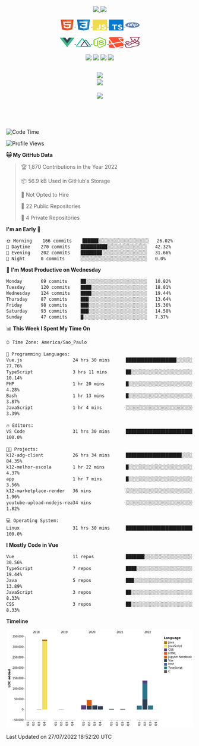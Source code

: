 <div align="center">
  <a href="https://github.com/Rodolfo-Santos">
  <img height="180em" src="https://github-readme-stats.vercel.app/api?username=Rodolfo-Santos&show_icons=true&theme=monokai&include_all_commits=true&count_private=true"/>
  <img height="180em" src="https://github-readme-stats.vercel.app/api/top-langs/?username=Rodolfo-Santos&layout=compact&langs_count=7&theme=monokai"/>
</div>
<br/>


<div align="center">
  <img align="center" alt="HTML" height="30" width="40" src="https://raw.githubusercontent.com/devicons/devicon/master/icons/html5/html5-original.svg">
  <img align="center" alt="CSS" height="30" width="40" src="https://raw.githubusercontent.com/devicons/devicon/master/icons/css3/css3-original.svg">
  <img align="center" alt="JS" height="30" width="40" src="https://raw.githubusercontent.com/devicons/devicon/master/icons/javascript/javascript-plain.svg">
  <img align="center" alt="TS" height="30" width="40" src="https://raw.githubusercontent.com/devicons/devicon/master/icons/typescript/typescript-plain.svg">
  <img align="center" alt="PHP" height="30" width="40" src="https://raw.githubusercontent.com/devicons/devicon/master/icons/php/php-plain.svg">
</div>
  
<br/>
  
<div align="center">
  <img align="center" alt="VueJS" height="30" width="40" src="https://raw.githubusercontent.com/devicons/devicon/master/icons/vuejs/vuejs-original.svg">
  <img align="center" alt="NuxtJS" height="30" width="40" src="https://raw.githubusercontent.com/devicons/devicon/master/icons/nuxtjs/nuxtjs-original.svg">
  <img align="center" alt="NodeJS" height="30" width="40" src="https://raw.githubusercontent.com/devicons/devicon/master/icons/nodejs/nodejs-plain.svg">
  <img align="center" alt="Laravel" height="30" width="40" src="https://raw.githubusercontent.com/devicons/devicon/master/icons/laravel/laravel-plain.svg">
  <img align="center" alt="Blade" height="30" width="40" src="https://raw.githubusercontent.com/devicons/devicon/master/icons/jest/jest-plain.svg">
</div>
 
<br/>
  
<div align="center"> 
  <a href="https://www.instagram.com/rodolfo.d.santos/" target="_blank"><img src="https://img.shields.io/badge/-Instagram-%23E4405F?style=for-the-badge&logo=instagram&logoColor=white" target="_blank"></a>
 <a href="https://discord.gg/7h4QC4MA" target="_blank"><img src="https://img.shields.io/badge/Discord-7289DA?style=for-the-badge&logo=discord&logoColor=white" target="_blank"></a> 
  <a href="mailto:rodolfodossantos29@gmail.com" target="_blank"><img src="https://img.shields.io/badge/-Gmail-%23333?style=for-the-badge&logo=gmail&logoColor=white"></a>
  <a href="https://www.linkedin.com/in/rodolfosantos29/" target="_blank"><img src="https://img.shields.io/badge/-LinkedIn-%230077B5?style=for-the-badge&logo=linkedin&logoColor=white" target="_blank"></a>  
</div>
  
##
 
<div align="center">
   <img height="180em" src="http://github-readme-streak-stats.herokuapp.com?user=rodolfo-santos&theme=monokai&hide_border=true&date_format=M%20j%5B%2C%20Y%5D"/>
</div>

<div align="center">
  <img src="https://github-profile-trophy.vercel.app/?username=rodolfo-santos&margin-w=10&margin-h=10&theme=monokai&column=4&no-bg=true&rank=SECRET,SSS,SS,S,A,B">
  
</div>
  
<br/>
  
<div align="center">
  <img src="https://activity-graph.herokuapp.com/graph?username=rodolfo-santos&custom_title=Rodolfo%27s%20activity%20graph&theme=monokai&hide_border=true"/>
</div>
  
##
<br/>




<br/>
  
<!--START_SECTION:waka-->
![Code Time](http://img.shields.io/badge/Code%20Time-0%20secs-blue)

![Profile Views](http://img.shields.io/badge/Profile%20Views-2-blue)

**🐱 My GitHub Data** 

> 🏆 1,870 Contributions in the Year 2022
 > 
> 📦 56.9 kB Used in GitHub's Storage 
 > 
> 🚫 Not Opted to Hire
 > 
> 📜 22 Public Repositories 
 > 
> 🔑 4 Private Repositories  
 > 
**I'm an Early 🐤** 

```text
🌞 Morning    166 commits    ██████░░░░░░░░░░░░░░░░░░░   26.02% 
🌆 Daytime    270 commits    ██████████░░░░░░░░░░░░░░░   42.32% 
🌃 Evening    202 commits    ████████░░░░░░░░░░░░░░░░░   31.66% 
🌙 Night      0 commits      ░░░░░░░░░░░░░░░░░░░░░░░░░   0.0%

```
📅 **I'm Most Productive on Wednesday** 

```text
Monday       69 commits     ██░░░░░░░░░░░░░░░░░░░░░░░   10.82% 
Tuesday      120 commits    ████░░░░░░░░░░░░░░░░░░░░░   18.81% 
Wednesday    124 commits    ████░░░░░░░░░░░░░░░░░░░░░   19.44% 
Thursday     87 commits     ███░░░░░░░░░░░░░░░░░░░░░░   13.64% 
Friday       98 commits     ███░░░░░░░░░░░░░░░░░░░░░░   15.36% 
Saturday     93 commits     ███░░░░░░░░░░░░░░░░░░░░░░   14.58% 
Sunday       47 commits     █░░░░░░░░░░░░░░░░░░░░░░░░   7.37%

```


📊 **This Week I Spent My Time On** 

```text
⌚︎ Time Zone: America/Sao_Paulo

💬 Programming Languages: 
Vue.js                   24 hrs 30 mins      ███████████████████░░░░░░   77.76% 
TypeScript               3 hrs 11 mins       ██░░░░░░░░░░░░░░░░░░░░░░░   10.14% 
PHP                      1 hr 20 mins        █░░░░░░░░░░░░░░░░░░░░░░░░   4.28% 
Bash                     1 hr 13 mins        █░░░░░░░░░░░░░░░░░░░░░░░░   3.87% 
JavaScript               1 hr 4 mins         ░░░░░░░░░░░░░░░░░░░░░░░░░   3.39%

🔥 Editors: 
VS Code                  31 hrs 30 mins      █████████████████████████   100.0%

🐱‍💻 Projects: 
k12-adg-client           26 hrs 34 mins      █████████████████████░░░░   84.35% 
k12-melhor-escola        1 hr 22 mins        █░░░░░░░░░░░░░░░░░░░░░░░░   4.37% 
app                      1 hr 7 mins         █░░░░░░░░░░░░░░░░░░░░░░░░   3.56% 
k12-marketplace-render   36 mins             ░░░░░░░░░░░░░░░░░░░░░░░░░   1.96% 
youtube-upload-nodejs-rea34 mins             ░░░░░░░░░░░░░░░░░░░░░░░░░   1.82%

💻 Operating System: 
Linux                    31 hrs 30 mins      █████████████████████████   100.0%

```

**I Mostly Code in Vue** 

```text
Vue                      11 repos            ███████░░░░░░░░░░░░░░░░░░   30.56% 
TypeScript               7 repos             ████░░░░░░░░░░░░░░░░░░░░░   19.44% 
Java                     5 repos             ███░░░░░░░░░░░░░░░░░░░░░░   13.89% 
JavaScript               3 repos             ██░░░░░░░░░░░░░░░░░░░░░░░   8.33% 
CSS                      3 repos             ██░░░░░░░░░░░░░░░░░░░░░░░   8.33%

```


**Timeline**

![Chart not found](https://raw.githubusercontent.com/rodolfo-santos/rodolfo-santos/main/charts/bar_graph.png) 


 Last Updated on 27/07/2022 18:52:20 UTC
<!--END_SECTION:waka-->     
              
